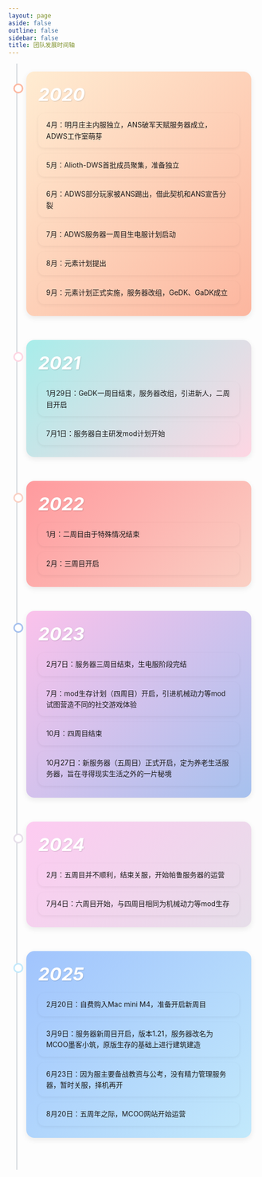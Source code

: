 ```yaml
---
layout: page
aside: false
outline: false
sidebar: false
title: 团队发展时间轴
---
```


<style>
/* 1. 仅对当前页生效 */
.VPDoc .content-container {
  background: #ffffff !important;
}
.VPDoc .content-container .vp-doc {
  color: #111827 !important;
}

/* 2. 时间轴其余样式保持原样，不污染全局 */
.timeline {
  position: relative;
  max-width: 680px;
  margin: 0 auto;
  padding: 1rem 1rem 1rem 36px;
}
.timeline::before {
  content: "";
  position: absolute;
  left: 16px;
  top: 0;
  bottom: 0;
  width: 2px;
  background: #d1d5db;
}
.timeline-year {
  position: relative;
  margin-bottom: 3rem;
  border-radius: 16px;
  box-shadow: 0 4px 12px rgba(0,0,0,.08);
  padding: 1.5rem;
}
.timeline-year::before {
  content: "";
  position: absolute;
  left: -26px;
  top: 1.5rem;
  width: 14px;
  height: 14px;
  border-radius: 50%;
  background: #fff;
  border: 3px solid var(--year-dot);
  z-index: 2;
}
.year-title {
  font-size: 2.25rem;
  font-style: italic;
  font-weight: 700;
  margin: 0 0 1rem;
  color: #fff;
  text-shadow: 1px 1px 2px rgba(0,0,0,.15);
}
.events {
  display: flex;
  flex-direction: column;
  gap: 12px;
}
/* 事件卡片：亮色默认，暗色自动切换 */
.event-card {
  /* 背景 & 文字：跟随系统 */
  background: var(--vp-c-bg-soft);
  color: var(--vp-c-text-1);
  border: 1px solid var(--vp-c-divider);
  border-radius: 12px;
  padding: 12px 16px;
  box-shadow: 0 2px 6px rgba(0,0,0,.06);
  font-size: 14px;
  line-height: 1.6;
}

/* 马卡龙随机渐变（12 组循环）*/
.timeline-year:nth-child(12n+1)  { background:linear-gradient(135deg,#ffecd2,#fcb69f); --year-dot:#fcb69f; }
.timeline-year:nth-child(12n+2)  { background:linear-gradient(135deg,#a8edea,#fed6e3); --year-dot:#fed6e3; }
.timeline-year:nth-child(12n+3)  { background:linear-gradient(135deg,#ff9a9e,#fad0c4); --year-dot:#fad0c4; }
.timeline-year:nth-child(12n+4)  { background:linear-gradient(135deg,#fbc2eb,#a6c1ee); --year-dot:#a6c1ee; }
.timeline-year:nth-child(12n+5)  { background:linear-gradient(135deg,#fdcbf1,#e6dee9); --year-dot:#e6dee9; }
.timeline-year:nth-child(12n+6)  { background:linear-gradient(135deg,#a1c4fd,#c2e9fb); --year-dot:#c2e9fb; }
.timeline-year:nth-child(12n+7)  { background:linear-gradient(135deg,#d4fc79,#96e6a1); --year-dot:#96e6a1; }
.timeline-year:nth-child(12n+8)  { background:linear-gradient(135deg,#84fab0,#8fd3f4); --year-dot:#8fd3f4; }
.timeline-year:nth-child(12n+9)  { background:linear-gradient(135deg,#f6d365,#fda085); --year-dot:#fda085; }
.timeline-year:nth-child(12n+10) { background:linear-gradient(135deg,#ffecd2,#fcb69f); --year-dot:#fcb69f; }
.timeline-year:nth-child(12n+11) { background:linear-gradient(135deg,#a8edea,#fed6e3); --year-dot:#fed6e3; }
.timeline-year:nth-child(12n+12) { background:linear-gradient(135deg,#ff9a9e,#fad0c4); --year-dot:#fad0c4; }
</style>

<!-- ===== 内容 ===== -->
<div class="timeline">

  <!-- 2020 -->
  <section class="timeline-year">
    <h2 class="year-title">2020</h2>
    <div class="events">
      <div class="event-card">4月：明月庄主内服独立，ANS破军天赋服务器成立，ADWS工作室萌芽</div>
      <div class="event-card">5月：Alioth-DWS首批成员聚集，准备独立</div>
      <div class="event-card">6月：ADWS部分玩家被ANS踢出，借此契机和ANS宣告分裂</div>
      <div class="event-card">7月：ADWS服务器一周目生电服计划启动</div>
      <div class="event-card">8月：元素计划提出</div>
      <div class="event-card">9月：元素计划正式实施，服务器改组，GeDK、GaDK成立</div>
    </div>
  </section>

  <!-- 2021 -->
  <section class="timeline-year">
    <h2 class="year-title">2021</h2>
    <div class="events">
      <div class="event-card">1月29日：GeDK一周目结束，服务器改组，引进新人，二周目开启</div>
      <div class="event-card">7月1日：服务器自主研发mod计划开始</div>
    </div>
  </section>

  <!-- 2022 -->
  <section class="timeline-year">
    <h2 class="year-title">2022</h2>
    <div class="events">
      <div class="event-card">1月：二周目由于特殊情况结束</div>
      <div class="event-card">2月：三周目开启</div>
    </div>
  </section>

  <!-- 2023 -->
  <section class="timeline-year">
    <h2 class="year-title">2023</h2>
    <div class="events">
      <div class="event-card">2月7日：服务器三周目结束，生电服阶段完结</div>
      <div class="event-card">7月：mod生存计划（四周目）开启，引进机械动力等mod试图营造不同的社交游戏体验</div>
      <div class="event-card">10月：四周目结束</div>
      <div class="event-card">10月27日：新服务器（五周目）正式开启，定为养老生活服务器，旨在寻得现实生活之外的一片秘境</div>
    </div>
  </section>

  <!-- 2024 -->
  <section class="timeline-year">
    <h2 class="year-title">2024</h2>
    <div class="events">
      <div class="event-card">2月：五周目并不顺利，结束关服，开始帕鲁服务器的运营</div>
      <div class="event-card">7月4日：六周目开始，与四周目相同为机械动力等mod生存</div>
    </div>
  </section>

  <!-- 2025 -->
  <section class="timeline-year">
    <h2 class="year-title">2025</h2>
    <div class="events">
      <div class="event-card">2月20日：自费购入Mac mini M4，准备开启新周目</div>
      <div class="event-card">3月9日：服务器新周目开启，版本1.21，服务器改名为MCOO墨客小筑，原版生存的基础上进行建筑建造</div>
      <div class="event-card">6月23日：因为服主要备战教资与公考，没有精力管理服务器，暂时关服，择机再开</div>
      <div class="event-card">8月20日：五周年之际，MCOO网站开始运营</div>
    </div>
  </section>

  <!-- 以后只需复制 <section class="timeline-year"> ... </section>，新一年自动随机马卡龙色 -->
</div>